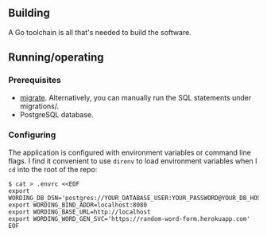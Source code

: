 ## Building

A Go toolchain is all that's needed to build the software.

## Running/operating

### Prerequisites

* [migrate](https://github.com/golang-migrate/migrate). Alternatively, you can manually
  run the SQL statements under migrations/.
* PostgreSQL database.

### Configuring

The application is configured with environment variables or command line flags.
I find it convenient to use `direnv` to load environment variables when I `cd`
into the root of the repo:

```console
$ cat > .envrc <<EOF
export WORDING_DB_DSN='postgres://YOUR_DATABASE_USER:YOUR_PASSWORD@YOUR_DB_HOST/YOUR_DB_NAME'
export WORDING_BIND_ADDR=localhost:8080
export WORDING_BASE_URL=http://localhost
export WORDING_WORD_GEN_SVC='https://random-word-form.herokuapp.com'
EOF
```
